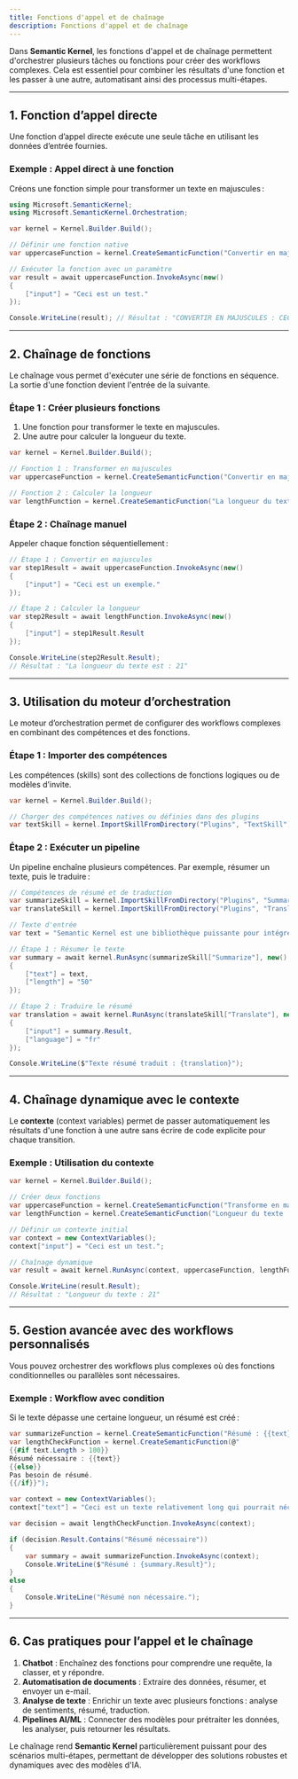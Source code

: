 ```yaml
---
title: Fonctions d'appel et de chaînage
description: Fonctions d'appel et de chaînage
---
```


Dans **Semantic Kernel**, les fonctions d'appel et de chaînage permettent d'orchestrer plusieurs tâches ou fonctions pour créer des workflows complexes. Cela est essentiel pour combiner les résultats d'une fonction et les passer à une autre, automatisant ainsi des processus multi-étapes.

---

## **1. Fonction d’appel directe**

Une fonction d’appel directe exécute une seule tâche en utilisant les données d’entrée fournies.

### **Exemple : Appel direct à une fonction**

Créons une fonction simple pour transformer un texte en majuscules :

```csharp
using Microsoft.SemanticKernel;
using Microsoft.SemanticKernel.Orchestration;

var kernel = Kernel.Builder.Build();

// Définir une fonction native
var uppercaseFunction = kernel.CreateSemanticFunction("Convertir en majuscules : {{input}}");

// Exécuter la fonction avec un paramètre
var result = await uppercaseFunction.InvokeAsync(new()
{
    ["input"] = "Ceci est un test."
});

Console.WriteLine(result); // Résultat : "CONVERTIR EN MAJUSCULES : CECI EST UN TEST."
```

---

## **2. Chaînage de fonctions**

Le chaînage vous permet d'exécuter une série de fonctions en séquence. La sortie d'une fonction devient l'entrée de la suivante.

### **Étape 1 : Créer plusieurs fonctions**

1. Une fonction pour transformer le texte en majuscules.
2. Une autre pour calculer la longueur du texte.

```csharp
var kernel = Kernel.Builder.Build();

// Fonction 1 : Transformer en majuscules
var uppercaseFunction = kernel.CreateSemanticFunction("Convertir en majuscules : {{input}}");

// Fonction 2 : Calculer la longueur
var lengthFunction = kernel.CreateSemanticFunction("La longueur du texte est : {{input.Length}}");
```

### **Étape 2 : Chaînage manuel**

Appeler chaque fonction séquentiellement :

```csharp
// Étape 1 : Convertir en majuscules
var step1Result = await uppercaseFunction.InvokeAsync(new()
{
    ["input"] = "Ceci est un exemple."
});

// Étape 2 : Calculer la longueur
var step2Result = await lengthFunction.InvokeAsync(new()
{
    ["input"] = step1Result.Result
});

Console.WriteLine(step2Result.Result);
// Résultat : "La longueur du texte est : 21"
```

---

## **3. Utilisation du moteur d’orchestration**

Le moteur d’orchestration permet de configurer des workflows complexes en combinant des compétences et des fonctions.

### **Étape 1 : Importer des compétences**

Les compétences (skills) sont des collections de fonctions logiques ou de modèles d’invite.

```csharp
var kernel = Kernel.Builder.Build();

// Charger des compétences natives ou définies dans des plugins
var textSkill = kernel.ImportSkillFromDirectory("Plugins", "TextSkill");
```

### **Étape 2 : Exécuter un pipeline**

Un pipeline enchaîne plusieurs compétences. Par exemple, résumer un texte, puis le traduire :

```csharp
// Compétences de résumé et de traduction
var summarizeSkill = kernel.ImportSkillFromDirectory("Plugins", "SummarySkill");
var translateSkill = kernel.ImportSkillFromDirectory("Plugins", "TranslateSkill");

// Texte d'entrée
var text = "Semantic Kernel est une bibliothèque puissante pour intégrer des modèles d'IA dans des applications modernes.";

// Étape 1 : Résumer le texte
var summary = await kernel.RunAsync(summarizeSkill["Summarize"], new()
{
    ["text"] = text,
    ["length"] = "50"
});

// Étape 2 : Traduire le résumé
var translation = await kernel.RunAsync(translateSkill["Translate"], new()
{
    ["input"] = summary.Result,
    ["language"] = "fr"
});

Console.WriteLine($"Texte résumé traduit : {translation}");
```

---

## **4. Chaînage dynamique avec le contexte**

Le **contexte** (context variables) permet de passer automatiquement les résultats d'une fonction à une autre sans écrire de code explicite pour chaque transition.

### **Exemple : Utilisation du contexte**

```csharp
var kernel = Kernel.Builder.Build();

// Créer deux fonctions
var uppercaseFunction = kernel.CreateSemanticFunction("Transforme en majuscules : {{input}}");
var lengthFunction = kernel.CreateSemanticFunction("Longueur du texte : {{input.Length}}");

// Définir un contexte initial
var context = new ContextVariables();
context["input"] = "Ceci est un test.";

// Chaînage dynamique
var result = await kernel.RunAsync(context, uppercaseFunction, lengthFunction);

Console.WriteLine(result.Result);
// Résultat : "Longueur du texte : 21"
```

---

## **5. Gestion avancée avec des workflows personnalisés**

Vous pouvez orchestrer des workflows plus complexes où des fonctions conditionnelles ou parallèles sont nécessaires.

### **Exemple : Workflow avec condition**

Si le texte dépasse une certaine longueur, un résumé est créé :

```csharp
var summarizeFunction = kernel.CreateSemanticFunction("Résumé : {{text}}");
var lengthCheckFunction = kernel.CreateSemanticFunction(@"
{{#if text.Length > 100}}
Résumé nécessaire : {{text}}
{{else}}
Pas besoin de résumé.
{{/if}}");

var context = new ContextVariables();
context["text"] = "Ceci est un texte relativement long qui pourrait nécessiter un résumé pour être compris rapidement.";

var decision = await lengthCheckFunction.InvokeAsync(context);

if (decision.Result.Contains("Résumé nécessaire"))
{
    var summary = await summarizeFunction.InvokeAsync(context);
    Console.WriteLine($"Résumé : {summary.Result}");
}
else
{
    Console.WriteLine("Résumé non nécessaire.");
}
```

---

## **6. Cas pratiques pour l’appel et le chaînage**

1. **Chatbot** : Enchaînez des fonctions pour comprendre une requête, la classer, et y répondre.
2. **Automatisation de documents** : Extraire des données, résumer, et envoyer un e-mail.
3. **Analyse de texte** : Enrichir un texte avec plusieurs fonctions : analyse de sentiments, résumé, traduction.
4. **Pipelines AI/ML** : Connecter des modèles pour prétraiter les données, les analyser, puis retourner les résultats.

Le chaînage rend **Semantic Kernel** particulièrement puissant pour des scénarios multi-étapes, permettant de développer des solutions robustes et dynamiques avec des modèles d'IA.
